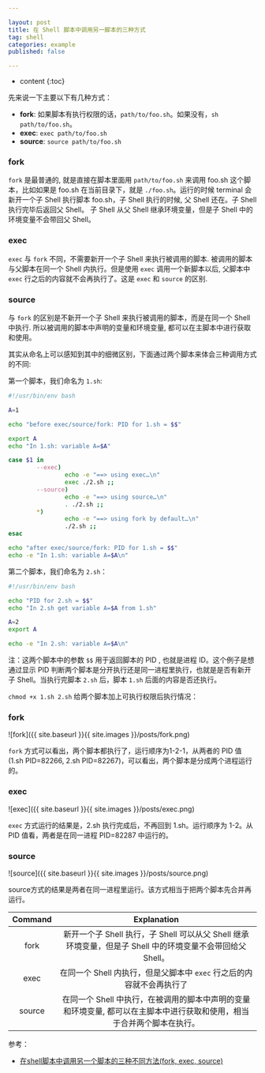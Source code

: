 ```yaml
---

layout: post
title: 在 Shell 脚本中调用另一脚本的三种方式
tag: shell
categories: example
published: false

---
```


* content
{:toc}

先来说一下主要以下有几种方式：

- **fork**: 如果脚本有执行权限的话，`path/to/foo.sh`。如果没有，`sh path/to/foo.sh`。
- **exec**: `exec path/to/foo.sh`
- **source**: `source path/to/foo.sh`

### fork

`fork` 是最普通的, 就是直接在脚本里面用 `path/to/foo.sh` 来调用
 foo.sh 这个脚本，比如如果是 foo.sh 在当前目录下，就是 `./foo.sh`。运行的时候 terminal 会新开一个子 Shell 执行脚本 foo.sh，子 Shell 执行的时候, 父 Shell 还在。子 Shell 执行完毕后返回父 Shell。 子 Shell 从父 Shell 继承环境变量，但是子 Shell 中的环境变量不会带回父 Shell。

### exec

`exec` 与 `fork` 不同，不需要新开一个子 Shell 来执行被调用的脚本.  被调用的脚本与父脚本在同一个 Shell 内执行。但是使用 `exec` 调用一个新脚本以后, 父脚本中 `exec` 行之后的内容就不会再执行了。这是 `exec` 和 `source` 的区别.

### source

与 `fork` 的区别是不新开一个子 Shell 来执行被调用的脚本，而是在同一个 Shell 中执行. 所以被调用的脚本中声明的变量和环境变量, 都可以在主脚本中进行获取和使用。

其实从命名上可以感知到其中的细微区别，下面通过两个脚本来体会三种调用方式的不同:

第一个脚本，我们命名为 `1.sh`:

```sh
#!/usr/bin/env bash

A=1

echo "before exec/source/fork: PID for 1.sh = $$"

export A
echo "In 1.sh: variable A=$A"

case $1 in
        --exec)
                echo -e "==> using exec…\n"
                exec ./2.sh ;;
        --source)
                echo -e "==> using source…\n"
                . ./2.sh ;;
        *)
                echo -e "==> using fork by default…\n"
                ./2.sh ;;
esac

echo "after exec/source/fork: PID for 1.sh = $$"
echo -e "In 1.sh: variable A=$A\n"
```

第二个脚本，我们命名为 `2.sh`：

```sh
#!/usr/bin/env bash

echo "PID for 2.sh = $$"
echo "In 2.sh get variable A=$A from 1.sh"

A=2
export A

echo -e "In 2.sh: variable A=$A\n"
```

注：这两个脚本中的参数 `$$` 用于返回脚本的 PID , 也就是进程 ID。这个例子是想通过显示 PID 判断两个脚本是分开执行还是同一进程里执行，也就是是否有新开子 Shell。当执行完脚本 `2.sh` 后，脚本 `1.sh` 后面的内容是否还执行。

`chmod +x 1.sh 2.sh` 给两个脚本加上可执行权限后执行情况：

### fork

![fork]({{ site.baseurl }}{{ site.images }}/posts/fork.png)

`fork` 方式可以看出，两个脚本都执行了，运行顺序为1-2-1，从两者的 PID 值(1.sh PID=82266, 2.sh PID=82267)，可以看出，两个脚本是分成两个进程运行的。

### exec

![exec]({{ site.baseurl }}{{ site.images }}/posts/exec.png)

`exec` 方式运行的结果是，2.sh 执行完成后，不再回到 1.sh。运行顺序为 1-2。从 PID 值看，两者是在同一进程 PID=82287 中运行的。

### source

![source]({{ site.baseurl }}{{ site.images }}/posts/source.png)

source方式的结果是两者在同一进程里运行。该方式相当于把两个脚本先合并再运行。

Command | Explanation
:---:   | :---:
fork    | 新开一个子 Shell 执行，子 Shell 可以从父 Shell 继承环境变量，但是子 Shell 中的环境变量不会带回给父 Shell。
exec    | 在同一个 Shell 内执行，但是父脚本中 `exec` 行之后的内容就不会再执行了
source  | 在同一个 Shell 中执行，在被调用的脚本中声明的变量和环境变量, 都可以在主脚本中进行获取和使用，相当于合并两个脚本在执行。

参考：
- [在shell脚本中调用另一个脚本的三种不同方法(fork, exec, source)](http://www.361way.com/shell-process/1126.html)
